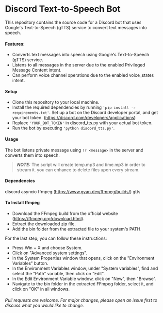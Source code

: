 # Discord Text-to-Speech Bot


This repository contains the source code for a Discord bot that uses Google's Text-to-Speech (gTTS) service to convert text messages into speech.

#### Features:
- Converts text messages into speech using Google's Text-to-Speech (gTTS) service.
- Listens to all messages in the server due to the enabled Privileged Message Content intent.
- Can perform voice channel operations due to the enabled voice_states intent.


#### Setup
- Clone this repository to your local machine.
- Install the required dependencies by running `'pip install -r requirements.txt'`.
Set up a bot on the Discord developer portal, and get your bot token. (https://discord.com/developers/applications)
- Replace `'YOUR_BOT_TOKEN'` in discord_tts.py with your actual bot token.
- Run the bot by executing `'python discord_tts.py'`.

#### Usage
The bot listens private message using `!r <message>` in the server and converts them into speech.

> **_NOTE:_**  The script will create temp.mp3 and time.mp3 in order to stream it. you can enhance to delete files upon every stream.

#### Dependencies
discord
asyncio
ffmpeg (https://www.gyan.dev/ffmpeg/builds/)
gtts

#### To Install ffmpeg

- Download the FFmpeg build from the official website (https://ffmpeg.org/download.html).
- Extract the downloaded zip file.
- Add the bin folder from the extracted file to your system's PATH.

For the last step, you can follow these instructions:

- Press Win + X and choose System.
- Click on "Advanced system settings".
- In the System Properties window that opens, click on the "Environment Variables" button.
- In the Environment Variables window, under "System variables", find and select the "Path" variable, then click on "Edit".
- In the Edit Environment Variable window, click on "New", then "Browse".
- Navigate to the bin folder in the extracted FFmpeg folder, select it, and click on "OK" in all windows.

###### Pull requests are welcome. For major changes, please open an issue first to discuss what you would like to change.
